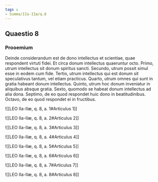 ```yaml
---
tags : 
- Summa/IIa-IIæ/q.8
---
```


## Quaestio 8

### Prooemium

Deinde considerandum est de dono intellectus et scientiae, quae respondent virtuti fidei. Et circa donum intellectus quaeruntur octo. Primo, utrum intellectus sit donum spiritus sancti. Secundo, utrum possit simul esse in eodem cum fide. Tertio, utrum intellectus qui est donum sit speculativus tantum, vel etiam practicus. Quarto, utrum omnes qui sunt in gratia habeant donum intellectus. Quinto, utrum hoc donum inveniatur in aliquibus absque gratia. Sexto, quomodo se habeat donum intellectus ad alia dona. Septimo, de eo quod respondet huic dono in beatitudinibus. Octavo, de eo quod respondet ei in fructibus.

![[LEO IIa-IIæ, q. 8, a. 1#Articulus 1]]

![[LEO IIa-IIæ, q. 8, a. 2#Articulus 2]]

![[LEO IIa-IIæ, q. 8, a. 3#Articulus 3]]

![[LEO IIa-IIæ, q. 8, a. 4#Articulus 4]]

![[LEO IIa-IIæ, q. 8, a. 5#Articulus 5]]

![[LEO IIa-IIæ, q. 8, a. 6#Articulus 6]]

![[LEO IIa-IIæ, q. 8, a. 7#Articulus 7]]

![[LEO IIa-IIæ, q. 8, a. 8#Articulus 8]]

